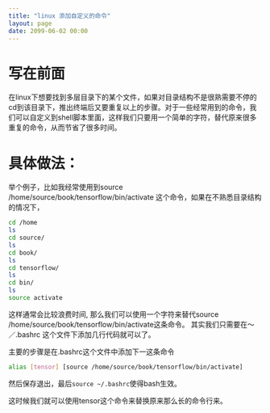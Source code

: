 ```yaml
---
title: "linux 添加自定义的命令"
layout: page
date: 2099-06-02 00:00
---
```


# 写在前面
在linux下想要找到多层目录下的某个文件，如果对目录结构不是很熟需要不停的cd到该目录下，推出终端后又要重复以上的步骤。对于一些经常用到的命令，我们可以自定义到shell脚本里面，这样我们只要用一个简单的字符，替代原来很多重复的命令，从而节省了很多时间。

# 具体做法：

举个例子，比如我经常使用到source /home/source/book/tensorflow/bin/activate 这个命令，如果在不熟悉目录结构的情况下，

```bash
cd /home
ls
cd source/
ls
cd book/
ls
cd tensorflow/
ls
cd bin/
ls
source activate
```

这样通常会比较浪费时间, 那么我们可以使用一个字符来替代source /home/source/book/tensorflow/bin/activate这条命令。
其实我们只需要在～／.bashrc 这个文件下添加几行代码就可以了。

主要的步骤是在.bashrc这个文件中添加下一这条命令

```bash
alias [tensor] [source /home/source/book/tensorflow/bin/activate]
```
然后保存退出，最后```source ~/.bashrc```使得bash生效。

这时候我们就可以使用tensor这个命令来替换原来那么长的命令行来。
